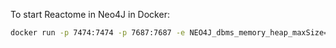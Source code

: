 To start Reactome in Neo4J in Docker:
 ```bash
 docker run -p 7474:7474 -p 7687:7687 -e NEO4J_dbms_memory_heap_maxSize=8g reactome/graphdb:latest
 ```
